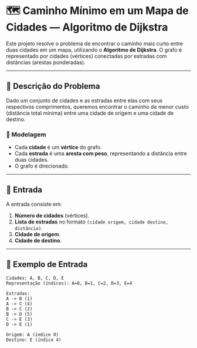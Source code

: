 # 🗺️ Caminho Mínimo em um Mapa de Cidades — Algoritmo de Dijkstra

Este projeto resolve o problema de encontrar o caminho mais curto entre duas cidades em um mapa, utilizando o **Algoritmo de Dijkstra**. O grafo é representado por cidades (vértices) conectadas por estradas com distâncias (arestas ponderadas).

---

## 📌 Descrição do Problema

Dado um conjunto de cidades e as estradas entre elas com seus respectivos comprimentos, queremos encontrar o caminho de menor custo (distância total mínima) entre uma cidade de origem e uma cidade de destino.

### 🔧 Modelagem
- Cada **cidade** é um **vértice** do grafo.
- Cada **estrada** é uma **aresta com peso**, representando a distância entre duas cidades.
- O grafo é direcionado.

---

## 🧾 Entrada

A entrada consiste em:

1. **Número de cidades** (vértices).
2. **Lista de estradas** no formato `(cidade origem, cidade destino, distância)`.
3. **Cidade de origem**.
4. **Cidade de destino**.

---

## 🧪 Exemplo de Entrada

```text
Cidades: A, B, C, D, E
Representação (índices): A=0, B=1, C=2, D=3, E=4

Estradas:
A -> B (1)
A -> C (4)
B -> C (2)
B -> D (5)
C -> E (3)
D -> E (1)

Origem: A (índice 0)
Destino: E (índice 4)

